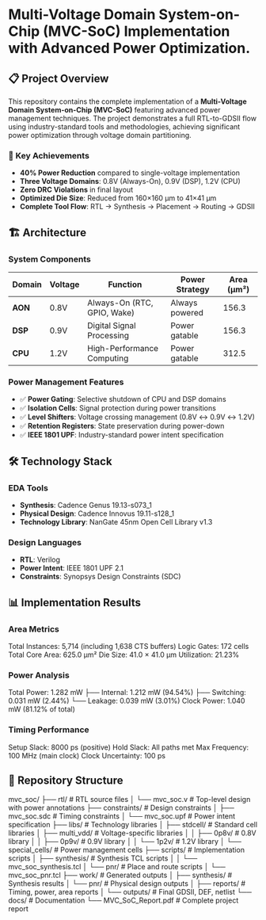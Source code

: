 # Multi-Voltage Domain System-on-Chip (MVC-SoC) Implementation with Advanced Power Optimization.

## 📋 Project Overview

This repository contains the complete implementation of a **Multi-Voltage Domain System-on-Chip (MVC-SoC)** featuring advanced power management techniques. The project demonstrates a full RTL-to-GDSII flow using industry-standard tools and methodologies, achieving significant power optimization through voltage domain partitioning.

### 🎯 Key Achievements

- **40% Power Reduction** compared to single-voltage implementation
- **Three Voltage Domains**: 0.8V (Always-On), 0.9V (DSP), 1.2V (CPU)
- **Zero DRC Violations** in final layout
- **Optimized Die Size**: Reduced from 160×160 μm to 41×41 μm
- **Complete Tool Flow**: RTL → Synthesis → Placement → Routing → GDSII

## 🏗️ Architecture

### System Components

| Domain | Voltage | Function | Power Strategy | Area (μm²) |
|--------|---------|----------|----------------|------------|
| **AON** | 0.8V | Always-On (RTC, GPIO, Wake) | Always powered | 156.3 |
| **DSP** | 0.9V | Digital Signal Processing | Power gatable | 156.3 |
| **CPU** | 1.2V | High-Performance Computing | Power gatable | 312.5 |

### Power Management Features

- ✅ **Power Gating**: Selective shutdown of CPU and DSP domains
- ✅ **Isolation Cells**: Signal protection during power transitions
- ✅ **Level Shifters**: Voltage crossing management (0.8V ↔ 0.9V ↔ 1.2V)
- ✅ **Retention Registers**: State preservation during power-down
- ✅ **IEEE 1801 UPF**: Industry-standard power intent specification

## 🛠️ Technology Stack

### EDA Tools
- **Synthesis**: Cadence Genus 19.13-s073_1
- **Physical Design**: Cadence Innovus 19.11-s128_1
- **Technology Library**: NanGate 45nm Open Cell Library v1.3

### Design Languages
- **RTL**: Verilog
- **Power Intent**: IEEE 1801 UPF 2.1
- **Constraints**: Synopsys Design Constraints (SDC)

## 📊 Implementation Results

### Area Metrics
Total Instances:     5,714 (including 1,638 CTS buffers)
Logic Gates:         172 cells
Total Core Area:     625.0 μm²
Die Size:           41.0 × 41.0 μm
Utilization:        21.23%

### Power Analysis
Total Power:        1.282 mW
├── Internal:       1.212 mW (94.54%)
├── Switching:      0.031 mW (2.44%)
└── Leakage:        0.039 mW (3.01%)
Clock Power:        1.040 mW (81.12% of total)

### Timing Performance
Setup Slack:        8000 ps (positive)
Hold Slack:         All paths met
Max Frequency:      100 MHz (main clock)
Clock Uncertainty:  100 ps

## 📁 Repository Structure
mvc_soc/
├── rtl/                      # RTL source files
│   └── mvc_soc.v            # Top-level design with power annotations
├── constraints/              # Design constraints
│   ├── mvc_soc.sdc          # Timing constraints
│   └── mvc_soc.upf          # Power intent specification
├── libs/                     # Technology libraries
│   ├── stdcell/             # Standard cell libraries
│   ├── multi_vdd/           # Voltage-specific libraries
│   │   ├── 0p8v/           # 0.8V library
│   │   ├── 0p9v/           # 0.9V library
│   │   └── 1p2v/           # 1.2V library
│   └── special_cells/       # Power management cells
├── scripts/                  # Implementation scripts
│   ├── synthesis/           # Synthesis TCL scripts
│   │   └── mvc_soc_synthesis.tcl
│   └── pnr/                 # Place and route scripts
│       └── mvc_soc_pnr.tcl
├── work/                     # Generated outputs
│   ├── synthesis/           # Synthesis results
│   └── pnr/                 # Physical design outputs
│       ├── reports/         # Timing, power, area reports
│       └── outputs/         # Final GDSII, DEF, netlist
└── docs/                     # Documentation
└── MVC_SoC_Report.pdf   # Complete project report

